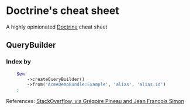# Doctrine's cheat sheet

A highly opinionated [Doctrine](http://www.doctrine-project.org/) cheat sheet

## QueryBuilder

### Index by

```php
    $em
        ->createQueryBuilder()
        ->from('AcmeDemoBundle:Example', 'alias', 'alias.id')
    ;
```

References: [StackOverflow, via Grégoire Pineau and Jean François Simon](http://stackoverflow.com/a/15120793)
